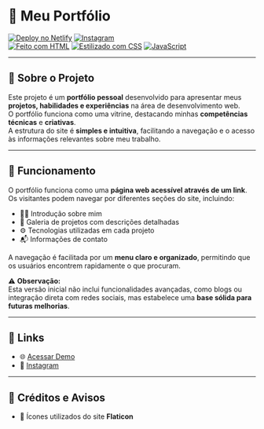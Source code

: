# 💼 Meu Portfólio

[![Deploy no Netlify](https://img.shields.io/badge/Deploy-Netlify-00C7B7?style=flat-square&logo=netlify&logoColor=white)](https://meuportifolio.netlify.app)
[![Instagram](https://img.shields.io/badge/Instagram-@natalycnogueira.dev-4DB6AC?style=flat-square&logo=instagram&logoColor=white)](https://instagram.com/natalycnogueira.dev)  
[![Feito com HTML](https://img.shields.io/badge/HTML5-E34F26?style=flat-square&logo=html5&logoColor=white)](#)
[![Estilizado com CSS](https://img.shields.io/badge/CSS3-1572B6?style=flat-square&logo=css3&logoColor=white)](#)
[![JavaScript](https://img.shields.io/badge/JavaScript-F7DF1E?style=flat-square&logo=javascript&logoColor=black)](#)

---

## 📖 Sobre o Projeto
Este projeto é um **portfólio pessoal** desenvolvido para apresentar meus **projetos, habilidades e experiências** na área de desenvolvimento web.  
O portfólio funciona como uma vitrine, destacando minhas **competências técnicas** e **criativas**.  
A estrutura do site é **simples e intuitiva**, facilitando a navegação e o acesso às informações relevantes sobre meu trabalho.

---

## 🚀 Funcionamento
O portfólio funciona como uma **página web acessível através de um link**.  
Os visitantes podem navegar por diferentes seções do site, incluindo:
- 👩‍💻 Introdução sobre mim  
- 📂 Galeria de projetos com descrições detalhadas  
- ⚙️ Tecnologias utilizadas em cada projeto  
- 📬 Informações de contato  

A navegação é facilitada por um **menu claro e organizado**, permitindo que os usuários encontrem rapidamente o que procuram.

⚠️ **Observação:**  
Esta versão inicial não inclui funcionalidades avançadas, como blogs ou integração direta com redes sociais, mas estabelece uma **base sólida para futuras melhorias**.

---

## 🔗 Links
- 🌐 [Acessar Demo](https://natalycnogueiradev.netlify.app/meuportifolio-v1)  
- 📸 [Instagram](https://instagram.com/natalycnogueira.dev)  

---

## 📌 Créditos e Avisos
- 🎨 Ícones utilizados do site **Flaticon**  
